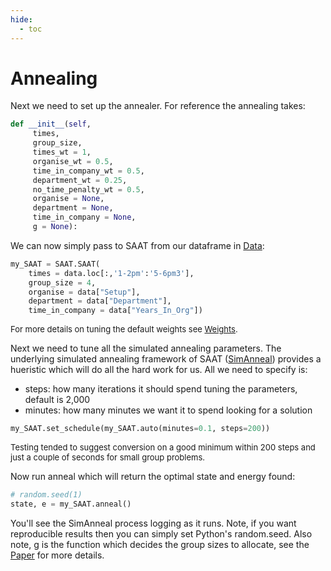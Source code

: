 ```yaml
---
hide:
  - toc
---
```


# Annealing

Next we need to set up the annealer.  For reference the annealing takes:

```py
def __init__(self, 
     times, 
     group_size, 
     times_wt = 1, 
     organise_wt = 0.5, 
     time_in_company_wt = 0.5,
     department_wt = 0.25,
     no_time_penalty_wt = 0.5,
     organise = None, 
     department = None, 
     time_in_company = None, 
     g = None):
```

We can now simply pass to SAAT from our dataframe in [Data](/tutorial/data):

```py
my_SAAT = SAAT.SAAT(
    times = data.loc[:,'1-2pm':'5-6pm3'], 
    group_size = 4, 
    organise = data["Setup"], 
    department = data["Department"], 
    time_in_company = data["Years_In_Org"])
```

<font size='2'> For more details on tuning the default weights see [Weights](/tutorial/weights). </font>

Next we need to tune all the simulated annealing parameters.  The underlying simulated annealing framework of SAAT ([SimAnneal](https://github.com/perrygeo/simanneal)) provides a hueristic which will do all the hard work for us.  All we need to specify is:

- steps: how many iterations it should spend tuning the parameters, default is 2,000
- minutes: how many minutes we want it to spend looking for a solution

```py
my_SAAT.set_schedule(my_SAAT.auto(minutes=0.1, steps=200))
```

<font size='2'> Testing tended to suggest conversion on a good minimum within 200 steps and just a couple of seconds for small group problems. </font>

Now run anneal which will return the optimal state and energy found:

```py
# random.seed(1)
state, e = my_SAAT.anneal()
```

You'll see the SimAnneal process logging as it runs.  Note, if you want reproducible results then you can simply set Python's random.seed.  Also note, g is the function which decides the group sizes to allocate, see the [Paper](/paper) for more details.